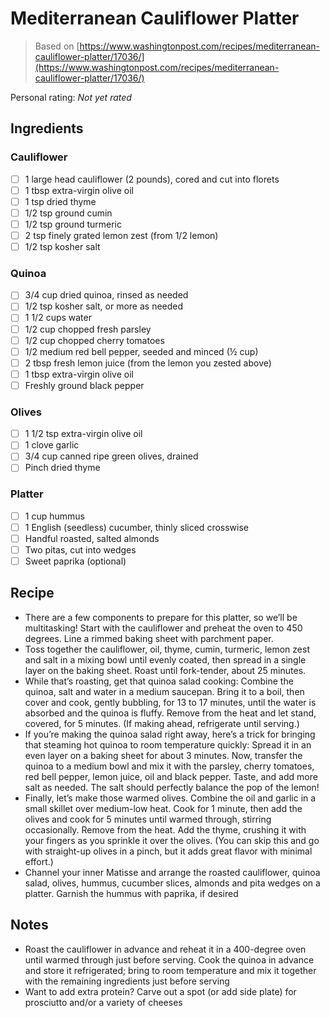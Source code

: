 <!-- Needs Manual Review -->

# Mediterranean Cauliflower Platter

> Based on [https://www.washingtonpost.com/recipes/mediterranean-cauliflower-platter/17036/](https://www.washingtonpost.com/recipes/mediterranean-cauliflower-platter/17036/)

<!-- {cts} rating=0; (User can specify rating on scale of 1-5) -->

Personal rating: *Not yet rated*

<!-- {cte} -->

<!-- {cts} name_image=None; (User can specify image name) -->

<!-- TODO: Capture image -->

<!-- {cte} -->

## Ingredients

### Cauliflower

* [ ] 1 large head cauliflower (2 pounds), cored and cut into florets
* [ ] 1 tbsp extra-virgin olive oil
* [ ] 1 tsp dried thyme
* [ ] 1/2 tsp ground cumin
* [ ] 1/2 tsp ground turmeric
* [ ] 2 tsp finely grated lemon zest (from 1/2 lemon)
* [ ] 1/2 tsp kosher salt

### Quinoa

* [ ] 3/4 cup dried quinoa, rinsed as needed
* [ ] 1/2 tsp kosher salt, or more as needed
* [ ] 1 1/2 cups water
* [ ] 1/2 cup chopped fresh parsley
* [ ] 1/2 cup chopped cherry tomatoes
* [ ] 1/2 medium red bell pepper, seeded and minced (½ cup)
* [ ] 2 tbsp fresh lemon juice (from the lemon you zested above)
* [ ] 1 tbsp extra-virgin olive oil
* [ ] Freshly ground black pepper

### Olives

* [ ] 1 1/2 tsp extra-virgin olive oil
* [ ] 1 clove garlic
* [ ] 3/4 cup canned ripe green olives, drained
* [ ] Pinch dried thyme

### Platter

* [ ] 1 cup hummus
* [ ] 1 English (seedless) cucumber, thinly sliced crosswise
* [ ] Handful roasted, salted almonds
* [ ] Two pitas, cut into wedges
* [ ] Sweet paprika (optional)

## Recipe

* There are a few components to prepare for this platter, so we’ll be multitasking! Start with the cauliflower and preheat the oven to 450 degrees. Line a rimmed baking sheet with parchment paper.
* Toss together the cauliflower, oil, thyme, cumin, turmeric, lemon zest and salt in a mixing bowl until evenly coated, then spread in a single layer on the baking sheet. Roast until fork-tender, about 25 minutes.
* While that’s roasting, get that quinoa salad cooking: Combine the quinoa, salt and water in a medium saucepan. Bring it to a boil, then cover and cook, gently bubbling, for 13 to 17 minutes, until the water is absorbed and the quinoa is fluffy. Remove from the heat and let stand, covered, for 5 minutes. (If making ahead, refrigerate until serving.)
* If you’re making the quinoa salad right away, here’s a trick for bringing that steaming hot quinoa to room temperature quickly: Spread it in an even layer on a baking sheet for about 3 minutes. Now, transfer the quinoa to a medium bowl and mix it with the parsley, cherry tomatoes, red bell pepper, lemon juice, oil and black pepper. Taste, and add more salt as needed. The salt should perfectly balance the pop of the lemon!
* Finally, let’s make those warmed olives. Combine the oil and garlic in a small skillet over medium-low heat. Cook for 1 minute, then add the olives and cook for 5 minutes until warmed through, stirring occasionally. Remove from the heat. Add the thyme, crushing it with your fingers as you sprinkle it over the olives. (You can skip this and go with straight-up olives in a pinch, but it adds great flavor with minimal effort.)
* Channel your inner Matisse and arrange the roasted cauliflower, quinoa salad, olives, hummus, cucumber slices, almonds and pita wedges on a platter. Garnish the hummus with paprika, if desired

## Notes

* Roast the cauliflower in advance and reheat it in a 400-degree oven until warmed through just before serving. Cook the quinoa in advance and store it refrigerated; bring to room temperature and mix it together with the remaining ingredients just before serving
* Want to add extra protein? Carve out a spot (or add side plate) for prosciutto and/or a variety of cheeses

